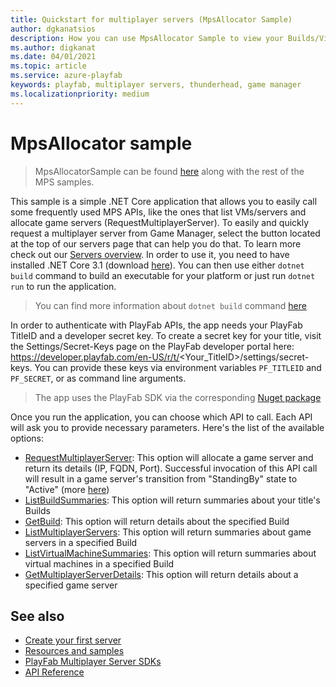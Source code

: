 ```yaml
---
title: Quickstart for multiplayer servers (MpsAllocator Sample)
author: dgkanatsios
description: How you can use MpsAllocator Sample to view your Builds/Virtual Machine/Game Servers
ms.author: digkanat
ms.date: 04/01/2021
ms.topic: article
ms.service: azure-playfab
keywords: playfab, multiplayer servers, thunderhead, game manager
ms.localizationpriority: medium
---
```


# MpsAllocator sample

> MpsAllocatorSample can be found [here](https://github.com/PlayFab/MpsSamples/tree/master/MpsAllocatorSample) along with the rest of the MPS samples.

This sample is a simple .NET Core application that allows you to easily call some frequently used MPS APIs, like the ones that list VMs/servers and allocate game servers (RequestMultiplayerServer). To easily and quickly request a multiplayer server from Game Manager, select the button located at the top of our servers page that can help you do that. To learn more check out our [Servers overview](build-server-overview.md). In order to use it, you need to have installed .NET Core 3.1 (download [here](https://dotnet.microsoft.com/download)). You can then use either `dotnet build` command to build an executable for your platform or just run `dotnet run` to run the application.

> You can find more information about `dotnet build` command [here](/dotnet/core/tools/dotnet-build)

In order to authenticate with PlayFab APIs, the app needs your PlayFab TitleID and a developer secret key. To create a secret key for your title, visit the Settings/Secret-Keys page on the PlayFab developer portal here: https://developer.playfab.com/en-US/r/t/<Your_TitleID>/settings/secret-keys. You can provide these keys via environment variables `PF_TITLEID` and `PF_SECRET`, or as command line arguments.

> The app uses the PlayFab SDK via the corresponding [Nuget package](https://www.nuget.org/packages/PlayFabAllSDK/)

Once you run the application, you can choose which API to call. Each API will ask you to provide necessary parameters. Here's the list of the available options:

- [RequestMultiplayerServer](/rest/api/playfab/multiplayer/multiplayer-server/request-multiplayer-server): This option will allocate a game server and return its details (IP, FQDN, Port). Successful invocation of this API call will result in a game server's transition from "StandingBy" state to "Active" (more [here](allocating-game-servers-and-configuring-vs-debugging-tools.md))
- [ListBuildSummaries](/rest/api/playfab/multiplayer/multiplayer-server/list-build-summaries-v2): This option will return summaries about your title's Builds
- [GetBuild](/rest/api/playfab/multiplayer/multiplayer-server/get-build): This option will return details about the specified Build
- [ListMultiplayerServers](/rest/api/playfab/multiplayer/multiplayer-server/list-multiplayer-servers): This option will return summaries about game servers in a specified Build
- [ListVirtualMachineSummaries](/rest/api/playfab/multiplayer/multiplayer-server/list-virtual-machine-summaries): This option will return summaries about virtual machines in a specified Build
- [GetMultiplayerServerDetails](/rest/api/playfab/multiplayer/multiplayer-server/get-multiplayer-server-details): This option will return details about a specified game server

## See also

* [Create your first server](create-your-first-server.md)
* [Resources and samples](server-samples-resources.md)
* [PlayFab Multiplayer Server SDKs](server-sdks.md)
* [API Reference](xref:titleid.playfabapi.com.multiplayer.multiplayerserver)
